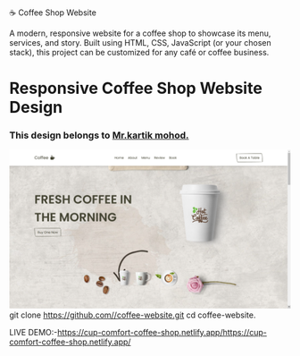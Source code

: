 ☕ Coffee Shop Website

A modern, responsive website for a coffee shop to showcase its menu, services, and story. Built using HTML, CSS, JavaScript (or your chosen stack), this project can be customized for any café or coffee business.

# Responsive Coffee Shop Website Design
### This design belongs to [Mr.kartik mohod.](https://www.youtube.com/@MrWebDesignerAnas)

![preview img](/preview.png)
git clone https://github.com//coffee-website.git
cd coffee-website.

LIVE DEMO:-https://cup-comfort-coffee-shop.netlify.app/https://cup-comfort-coffee-shop.netlify.app/
